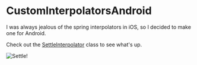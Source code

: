 # CustomInterpolatorsAndroid

I was always jealous of the spring interpolators in iOS, so I decided to make one for Android.

Check out the [SettleInterpolator](https://github.com/michaelcspeed/CustomInterpolatorsAndroid/blob/master/app/src/main/java/com/example/speedm01/myapplication/SettleInterpolator.java) class to see what's up.

![Settle!](http://i.imgur.com/AN9DhvP.gif)
